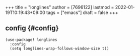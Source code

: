 +++
title = "longlines"
author = [7696122]
lastmod = 2022-01-19T10:19:43+09:00
tags = ["emacs"]
draft = false
+++

## config {#config}

```elisp
(use-package! longlines
  :config
  (setq longlines-wrap-follows-window-size t))
```
